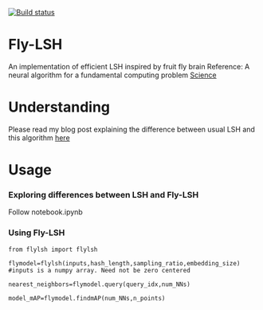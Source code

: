 [![Build status](https://travis-ci.org/dataplayer12/Fly-LSH.svg?master)](https://travis-ci.org/dataplayer12)

# Fly-LSH
An implementation of efficient LSH inspired by fruit fly brain
Reference: A neural algorithm for a fundamental computing problem [Science](http://science.sciencemag.org/content/358/6364/793/tab-article-info)

# Understanding
Please read my blog post explaining the difference between usual LSH and this algorithm [here](https://medium.com/@jaiyamsharma/efficient-nearest-neighbors-inspired-by-the-fruit-fly-brain-6ef8fed416ee)

# Usage

### Exploring differences between LSH and Fly-LSH
Follow notebook.ipynb

### Using Fly-LSH
`from flylsh import flylsh`

`flymodel=flylsh(inputs,hash_length,sampling_ratio,embedding_size) #inputs is a numpy array. Need not be zero centered`

`nearest_neighbors=flymodel.query(query_idx,num_NNs)`

`model_mAP=flymodel.findmAP(num_NNs,n_points)`
